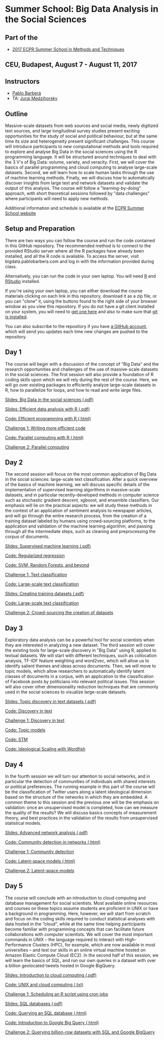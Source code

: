 # Summer School: Big Data Analysis in the Social Sciences

## Part of the 
* [2017 ECPR Summer School in Methods and Techniques](https://ecpr.eu/Events/PanelDetails.aspx?PanelID=7061&EventID=116)

## CEU, Budapest, August 7 - August 11, 2017

## Instructors

* [Pablo Barber&aacute;](http://pablobarbera.com/)
* TA: [Juraj Medzihorsky](http://pds.ceu.edu/people/juraj-medzihorsky)

## Outline

Massive-scale datasets from web sources and social media, newly digitized text sources, and large longitudinal survey studies present exciting opportunities for the study of social and political behaviour, but at the same time its size and heterogeneity present significant challenges. This course will introduce participants to new computational methods and tools required to explore and analyse Big Data in the social sciences using the R programming language. It will be structured around techniques to deal with the 3 V's of Big Data: volume, variety, and veracity. First, we will cover the basics of parallel programming and cloud computing to analyse large-scale datasets. Second, we will learn how to scale human tasks through the use of machine learning methods. Finally, we will discuss how to automatically discover insights from large text and network datasets and validate the output of this analysis. The course will follow a "learning-by-doing" approach, with short theoretical sessions followed by "data challenges" where participants will need to apply new methods.

Additional information and schedule is available at the [ECPR Summer School website](https://ecpr.eu/Events/PanelDetails.aspx?PanelID=7061&EventID=116)

## Setup and Preparation

There are two ways you can follow the course and run the code contained in this GitHub repository. The recommended method is to connect to the provided RStudio server where all the R packages have already been installed, and all the R code is available. To access the server, visit bigdata.pablobarbera.com and log in with the information provided during class.

Alternatively, you can run the code in your own laptop. You will need [R](https://cran.r-project.org/) and [RStudio](https://www.rstudio.com/) installed.

If you're using your own laptop, you can either download the course materials clicking on each link in this repository, download it as a zip file, or you can "clone" it, using the buttons found to the right side of your browser window as you view this repository.  If you do not have a git client installed on your system, you will need to [get one here](https://git-scm.com/download/gui) and also to make sure that [git is installed](https://git-scm.com/downloads). 

You can also subscribe to the repository if you have [a GitHub account](https://github.com), which will send you updates each time new changes are pushed to the repository.

## Day 1

The course will begin with a discussion of the concept of "Big Data" and the research opportunities and challenges of the use of massive-scale datasets in the social sciences. The first session will also provide a foundation of R coding skills upon which we will rely during the rest of the course. Here, we will go over existing packages to efficiently analyze large-scale datasets in R, how to parallelize for loops, and how to read and write large files.

[Slides: Big Data in the social sciences (.pdf)](day1/slides-big-data.pdf)

[Slides: Efficient data analysis with R (.pdf)](day1/slides-parallel.pdf)

[Code: Efficient programming with R (.html)](html/day1/01-efficient-programming.html)

[Challenge 1: Writing more efficient code](day1/challenge1.Rmd)

[Code: Parallel computing with R (.html)](html/day1/02-parallel-computing.html)

[Challenge 2: Parallel computing](day1/challenge2.Rmd)

## Day 2

The second session will focus on the most common application of Big Data in the social sciences: large-scale text classification. After a quick overview of the basics of machine learning, we will discuss specific details of the implementation of supervised learning algorithms in massive-scale datasets, and in particular recently-developed methods in computer science such as stochastic gradient descent, xgboost, and ensemble classifiers. Our emphasis will lie on the practical aspects: we will study these methods in the context of an application of sentiment analysis to newspaper articles, and will go through the entire research process, from the creation of a training dataset labeled by humans using crowd-sourcing platforms, to the application and validation of the machine learning algorithm, and passing through all the intermediate steps, such as cleaning and preprocessing the corpus of documents.

[Slides: Supervised machine learning (.pdf)](day2/slides-supervised-learning.pdf)

[Code: Regularized regression](html/day2/01-regularized-regression.html)

[Code: SVM, Random Forests, and beyond](html/day2/02-advanced-sml.html)

[Challenge 1: Text classification](day2/challenge1.Rmd)

[Code: Large-scale text classification](html/day2/03-big-text.html)

[Slides: Creating training datasets (.pdf)](day2/slides-crowdsourcing.pdf)

[Code: Large-scale text classification](html/day2/04-crowdsourcing.html)

[Challenge 2: Crowd-sourcing the creation of datasets](day2/challenge2.Rmd)

## Day 3

Exploratory data analysis can be a powerful tool for social scientists when they are interested in analyzing a new dataset. The third session will cover the existing tools for large-scale discovery in "Big Data" using R, applied to textual datasets. We will start with different techniques, such as collocation analysis, TF-IDF feature weighting and word2vec, which will allow us to identify salient themes and ideas across documents. Then, we will move to topic models, which allow researchers to automatically identify latent classes of documents in a corpus, with an application to the classification of Facebook posts by politicians into relevant political issues. This session will also cover other dimensionality reduction techniques that are commonly used in the social sciences to visualize large-scale datasets.

[Slides: Topic discovery in text datasets (.pdf)](day3/slides-text-discovery.pdf)

[Code: Discovery in text](html/day3/01-text-discovery.html)

[Challenge 1: Discovery in text](day3/challenge1.Rmd)

[Code: Topic models](html/day3/02-topic-models.html)

[Code: STM](html/day3/03-stm.html)

[Code: Ideological Scaling with Wordfish](html/day3/04-ideological-scaling.html)



## Day 4

In the fourth session we will turn our attention to social networks, and in particular the detection of communities of individuals with shared interests or political preferences. The running example in this part of the course will be the classification of Twitter users along a latent ideological dimension based on the structure of the networks in which they are embedded. A common theme to this session and the previous one will be the emphasis on validation: once an unsupervised model is completed, how can we measure the quality of the results? We will discuss basics concepts of measurement theory, and best practices in the validation of the results from unsupervised statistical models.


[Slides: Advanced network analysis (.pdf)](day4/slides-networks-discovery.pdf)

[Code: Community detection in networks (.html)](html/day4/01-community-detection.html)

[Challenge 1: Community detection](day4/challenge1.Rmd)

[Code: Latent-space models (.html)](html/day4/02-latent-space.html)

[Challenge 2: Latent-space models](day4/challenge2.Rmd)


## Day 5

The course will conclude with an introduction to cloud computing and database management for social scientists. Most available online resources and courses on these topics assume students are proficient in UNIX or have a background in programming. Here, however, we will start from scratch and focus on the coding skills required to conduct statistical analyses with data hosted in the “cloud”, while at the same time helping participants become familiar with programming concepts that can facilitate future collaborations with computer scientists. We will cover the most important commands in UNIX – the language required to interact with High-Performance Clusters (HPC), for example, which are now available in most universities – and test our skills in an online virtual machine hosted on Amazon Elastic Compute Cloud (EC2). In the second half of this session, we will learn the basics of SQL, and run our own queries in a dataset with over a billion geolocated tweets hosted in Google BigQuery.


[Slides: Introduction to cloud computing (.pdf)](day5/cloud-computing.pdf)

[Code: UNIX and cloud computing (.txt)](day5/unix-cloud.txt)

[Challenge 1: Scheduling an R script using cron jobs](day5/challenge1.Rmd)

[Slides: SQL databases (.pdf)](day5/sql-slides.pdf)

[Code: Querying an SQL database (.html)](day5/01-sql.Rmd)

[Code: Introduction to Google Big Query (.html)](day5/02-bigquery.Rmd)

[Challenge 2: Querying billion-row datasets with SQL and Google BigQuery](day5/challenge2.Rmd)












